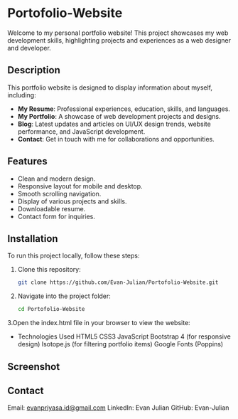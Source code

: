 # Portofolio-Website

Welcome to my personal portfolio website! This project showcases my web development skills, highlighting projects and experiences as a web designer and developer.

## Description

This portfolio website is designed to display information about myself, including:

- **My Resume**: Professional experiences, education, skills, and languages.
- **My Portfolio**: A showcase of web development projects and designs.
- **Blog**: Latest updates and articles on UI/UX design trends, website performance, and JavaScript development.
- **Contact**: Get in touch with me for collaborations and opportunities.

## Features

- Clean and modern design.
- Responsive layout for mobile and desktop.
- Smooth scrolling navigation.
- Display of various projects and skills.
- Downloadable resume.
- Contact form for inquiries.

## Installation

To run this project locally, follow these steps:

1. Clone this repository:
   ```bash
   git clone https://github.com/Evan-Julian/Portofolio-Website.git

2. Navigate into the project folder:
   ```bash
   cd Portofolio-Website

3.Open the index.html file in your browser to view the website:

- Technologies Used
HTML5
CSS3
JavaScript
Bootstrap 4 (for responsive design)
Isotope.js (for filtering portfolio items)
Google Fonts (Poppins)

## Screenshot

## Contact

Email: evanpriyasa.id@gmail.com
LinkedIn: Evan Julian
GitHub: Evan-Julian

